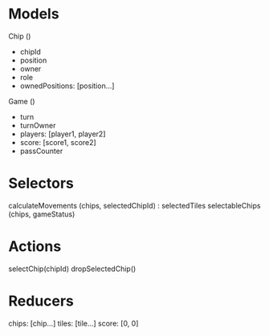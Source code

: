 # Models
Chip ()
 - chipId
 - position
 - owner
 - role
 - ownedPositions: [position…]

Game ()
 - turn
 - turnOwner
 - players: [player1, player2]
 - score: [score1, score2]
 - passCounter


# Selectors
calculateMovements (chips, selectedChipId) : selectedTiles
selectableChips (chips, gameStatus)

# Actions
selectChip(chipId)
dropSelectedChip()

# Reducers
chips: [chip…]
tiles: [tile…]
score: [0, 0]
